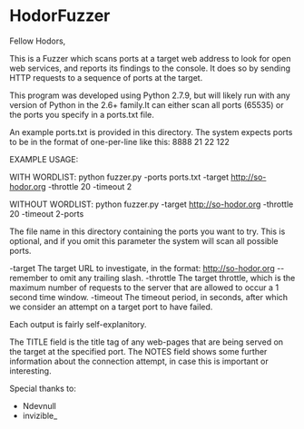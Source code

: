 # HodorFuzzer
Fellow Hodors,

This is a Fuzzer which scans ports at a target web address to look for open web services, and reports its findings to the console. 
It does so by sending HTTP requests to a sequence of ports at the target.

This program was developed using Python 2.7.9, but will likely run with any version of Python in the 2.6+ family.It can either scan all ports (65535) or the ports you specify in a ports.txt file. 

An example ports.txt is provided in this directory. 
The system expects ports to be in the format of one-per-line like this: 
8888 
21 
22 
122

EXAMPLE USAGE: 

WITH WORDLIST: python fuzzer.py -ports ports.txt -target http://so-hodor.org -throttle 20 -timeout 2 

WITHOUT WORDLIST: python fuzzer.py -target http://so-hodor.org -throttle 20 -timeout 2-ports 

The file name in this directory containing the ports you want to try. This is optional, and if you omit this parameter the system will scan all possible ports.

-target The target URL to investigate, in the format: http://so-hodor.org -- remember to omit any trailing slash.
-throttle The target throttle, which is the maximum number of requests to the server that are allowed to occur a 1 second time window. -timeout The timeout period, in seconds, after which we consider an attempt on a target port to have failed.

Each output is fairly self-explanitory. 

The TITLE field is the title tag of any web-pages that are being served on the target at the specified port. The NOTES field shows some further information about the connection attempt, in case this is important or interesting. 


Special thanks to:
- Ndevnull
- invizible_
